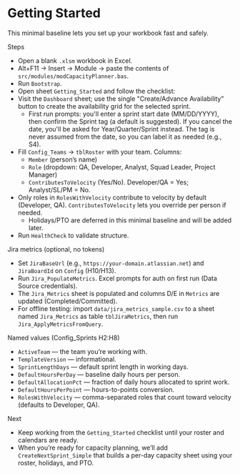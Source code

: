 ﻿# Getting Started

This minimal baseline lets you set up your workbook fast and safely.

Steps
- Open a blank `.xlsm` workbook in Excel.
- Alt+F11 → Insert → Module → paste the contents of `src/modules/modCapacityPlanner.bas`.
- Run `Bootstrap`.
- Open sheet `Getting_Started` and follow the checklist:
- Visit the `Dashboard` sheet; use the single "Create/Advance Availability" button to create the availability grid for the selected sprint.
  - First run prompts: you'll enter a sprint start date (MM/DD/YYYY), then confirm the Sprint tag (a default is suggested). If you cancel the date, you'll be asked for Year/Quarter/Sprint instead. The tag is never assumed from the date, so you can label it as needed (e.g., S4).
- Fill `Config_Teams` → `tblRoster` with your team. Columns:
  - `Member` (person’s name)
  - `Role` (dropdown: QA, Developer, Analyst, Squad Leader, Project Manager)
  - `ContributesToVelocity` (Yes/No). Developer/QA = Yes; Analyst/SL/PM = No.
- Only roles in `RolesWithVelocity` contribute to velocity by default (Developer, QA). `ContributesToVelocity` lets you override per person if needed.
  - Holidays/PTO are deferred in this minimal baseline and will be added later.
- Run `HealthCheck` to validate structure.

Jira metrics (optional, no tokens)
- Set `JiraBaseUrl` (e.g., `https://your-domain.atlassian.net`) and `JiraBoardId` on `Config` (H10/H13).
- Run `Jira_PopulateMetrics`. Excel prompts for auth on first run (Data Source credentials).
- The `Jira_Metrics` sheet is populated and columns D/E in `Metrics` are updated (Completed/Committed).
- For offline testing: import `data/jira_metrics_sample.csv` to a sheet named `Jira_Metrics` as table `tblJiraMetrics`, then run `Jira_ApplyMetricsFromQuery`.

Named values (Config_Sprints H2:H8)
- `ActiveTeam` — the team you’re working with.
- `TemplateVersion` — informational.
- `SprintLengthDays` — default sprint length in working days.
- `DefaultHoursPerDay` — baseline daily hours per person.
- `DefaultAllocationPct` — fraction of daily hours allocated to sprint work.
- `DefaultHoursPerPoint` — hours-to-points conversion.
- `RolesWithVelocity` — comma-separated roles that count toward velocity (defaults to Developer, QA).

Next
- Keep working from the `Getting_Started` checklist until your roster and calendars are ready.
- When you’re ready for capacity planning, we’ll add `CreateNextSprint_Simple` that builds a per-day capacity sheet using your roster, holidays, and PTO.
